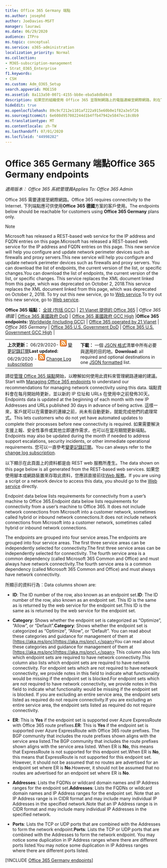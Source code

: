 ```yaml
---
title: Office 365 Germany 端點
ms.author: josephd
author: JoeDavies-MSFT
manager: laurawi
ms.date: 06/29/2020
audience: ITPro
ms.topic: conceptual
ms.service: o365-administration
localization_priority: Normal
ms.collection:
- M365-subscription-management
- Strat_O365_Enterprise
f1.keywords:
- CSH
ms.custom: Adm_O365_Setup
search.appverid: MOE150
ms.assetid: 8a113a50-0071-4155-bb8e-eba5a8dbd4c8
description: 如果您的組織使用 Office 365 並限制網路上的電腦連線至網際網路，則在下列情況下，您將會發現應該包含在輸出允許清單中的端點（Fqdn、埠、URLs 及 IPv4 和 IPv6 位址範圍），以確保您的電腦可以成功使用 Office 365。
hideEdit: true
ms.openlocfilehash: 89c9cf212e1101af222a915e60b0e1f82a3e5f26
ms.sourcegitcommit: 6e608d957082244d1b4ffb47942e5847ec18c0b9
ms.translationtype: MT
ms.contentlocale: zh-TW
ms.lasthandoff: 07/01/2020
ms.locfileid: "44998282"
---
```

# <a name="office-365-germany-endpoints"></a><span data-ttu-id="39713-103">Office 365 Germany 端點</span><span class="sxs-lookup"><span data-stu-id="39713-103">Office 365 Germany endpoints</span></span>

 <span data-ttu-id="39713-104">*適用版本： Office 365 系統管理員*</span><span class="sxs-lookup"><span data-stu-id="39713-104">*Applies To: Office 365 Admin*</span></span>

<span data-ttu-id="39713-105">Office 365 需要連接至網際網路。</span><span class="sxs-lookup"><span data-stu-id="39713-105">Office 365 requires connectivity to the Internet.</span></span> <span data-ttu-id="39713-106">下列端點應可供使用**Office 365 德國**方案的客戶使用。</span><span class="sxs-lookup"><span data-stu-id="39713-106">The endpoints below should be reachable for customers using **Office 365 Germany** plans only.</span></span>
  
> [!NOTE]
> <span data-ttu-id="39713-107">Microsoft has released a REST-based web service for the IP address and FQDN entries on this page.</span><span class="sxs-lookup"><span data-stu-id="39713-107">Microsoft has released a REST-based web service for the IP address and FQDN entries on this page.</span></span> <span data-ttu-id="39713-108">This new service will help you configure and update network perimeter devices such as firewalls and proxy servers.</span><span class="sxs-lookup"><span data-stu-id="39713-108">This new service will help you configure and update network perimeter devices such as firewalls and proxy servers.</span></span> <span data-ttu-id="39713-109">You can download the list of endpoints, the current version of the list, or specific changes.</span><span class="sxs-lookup"><span data-stu-id="39713-109">You can download the list of endpoints, the current version of the list, or specific changes.</span></span> <span data-ttu-id="39713-110">This service replaces the XML document linked from this page, which was deprecated on October 2, 2018.</span><span class="sxs-lookup"><span data-stu-id="39713-110">This service replaces the XML document linked from this page, which was deprecated on October 2, 2018.</span></span> <span data-ttu-id="39713-111">To try out this new service, go to [Web service](office-365-ip-web-service.md).</span><span class="sxs-lookup"><span data-stu-id="39713-111">To try out this new service, go to [Web service](office-365-ip-web-service.md).</span></span>
 
 <span data-ttu-id="39713-112">**Office 365 端點：** [全球 (包括 GCC)](urls-and-ip-address-ranges.md)  | [21 Vianet 提供的 Office 365](urls-and-ip-address-ranges-21vianet.md)  | *Office 365 德國* |  [Office 365 美國政府 DoD](office-365-u-s-government-dod-endpoints.md) | [Office 365 美國政府 GCC High](office-365-u-s-government-gcc-high-endpoints.md)  |</span><span class="sxs-lookup"><span data-stu-id="39713-112">**Office 365 endpoints:** [Worldwide (including GCC)](urls-and-ip-address-ranges.md)  | [Office 365 operated by 21 Vianet](urls-and-ip-address-ranges-21vianet.md)  | *Office 365 Germany* | [Office 365 U.S. Government DoD](office-365-u-s-government-dod-endpoints.md) | [Office 365 U.S. Government GCC High](office-365-u-s-government-gcc-high-endpoints.md)  |</span></span>
  
|||
|:-----|:-----|
|<span data-ttu-id="39713-113">**上次更新：** 06/29/2020- ![ RSS ](media/5dc6bb29-25db-4f44-9580-77c735492c4b.png) [變更記錄訂閱](https://endpoints.office.com/version/Germany?allversions=true&format=rss&clientrequestid=b10c5ed1-bad1-445f-b386-b919946339a7)</span><span class="sxs-lookup"><span data-stu-id="39713-113">**Last updated:** 06/29/2020 - ![RSS](media/5dc6bb29-25db-4f44-9580-77c735492c4b.png) [Change Log subscription](https://endpoints.office.com/version/Germany?allversions=true&format=rss&clientrequestid=b10c5ed1-bad1-445f-b386-b919946339a7)</span></span> |<span data-ttu-id="39713-114">**下載：** 一個 [JSON 格式](https://endpoints.office.com/endpoints/Germany?clientrequestid=b10c5ed1-bad1-445f-b386-b919946339a7)清單中所有必要與選用的目的地。</span><span class="sxs-lookup"><span data-stu-id="39713-114">**Download:** all required and optional destinations in one [JSON formatted](https://endpoints.office.com/endpoints/Germany?clientrequestid=b10c5ed1-bad1-445f-b386-b919946339a7) list.</span></span>  <br/> |

<span data-ttu-id="39713-115">請從[管理 Office 365 端點](managing-office-365-endpoints.md)開始，以瞭解如何使用此資料來管理網路連線的建議。</span><span class="sxs-lookup"><span data-stu-id="39713-115">Start with [Managing Office 365 endpoints](managing-office-365-endpoints.md) to understand our recommendations for managing network connectivity using this data.</span></span> <span data-ttu-id="39713-116">端點資料會在每月開始時更新，並以新的 IP 位址和 URLs 在使用中之前發佈30天。</span><span class="sxs-lookup"><span data-stu-id="39713-116">Endpoints data is updated at the beginning of each month with new IP Addresses and URLs published 30 days in advance of being active.</span></span> <span data-ttu-id="39713-117">這樣一來，客戶就可以在需要新的連線之前，尚未有自動更新，就能完成他們的處理常式。</span><span class="sxs-lookup"><span data-stu-id="39713-117">This lets customers who do not yet have automated updates to complete their processes before new connectivity is required.</span></span> <span data-ttu-id="39713-118">如果需要解決支援上報、安全性事件或其他立即運作需求，也可以在當月期間更新端點。</span><span class="sxs-lookup"><span data-stu-id="39713-118">Endpoints may also be updated during the month if needed to address support escalations, security incidents, or other immediate operational requirements.</span></span> <span data-ttu-id="39713-119">您可以一直參考[變更記錄訂閱](https://endpoints.office.com/version/Germany?allversions=true&format=rss&clientrequestid=b10c5ed1-bad1-445f-b386-b919946339a7)。</span><span class="sxs-lookup"><span data-stu-id="39713-119">You can always refer to the [change log subscription](https://endpoints.office.com/version/Germany?allversions=true&format=rss&clientrequestid=b10c5ed1-bad1-445f-b386-b919946339a7).</span></span>

<span data-ttu-id="39713-120">以下顯示在此頁面上的資料都是由 REST web 服務所產生。</span><span class="sxs-lookup"><span data-stu-id="39713-120">The data shown on this page below is all generated from the REST-based web services.</span></span> <span data-ttu-id="39713-121">如果您使用腳本或網路裝置來存取此資料，您應該直接前往[Web 服務](office-365-ip-web-service.md)。</span><span class="sxs-lookup"><span data-stu-id="39713-121">If you are using a script or a network device to access this data, you should go to the [Web service](office-365-ip-web-service.md) directly.</span></span>

<span data-ttu-id="39713-122">Endpoint data below lists requirements for connectivity from a user’s machine to Office 365.</span><span class="sxs-lookup"><span data-stu-id="39713-122">Endpoint data below lists requirements for connectivity from a user’s machine to Office 365.</span></span> <span data-ttu-id="39713-123">It does not include network connections from Microsoft into a customer network, sometimes called hybrid or inbound network connections.</span><span class="sxs-lookup"><span data-stu-id="39713-123">It does not include network connections from Microsoft into a customer network, sometimes called hybrid or inbound network connections.</span></span>

<span data-ttu-id="39713-124">The endpoints are grouped into four service areas.</span><span class="sxs-lookup"><span data-stu-id="39713-124">The endpoints are grouped into four service areas.</span></span> <span data-ttu-id="39713-125">The first three service areas can be independently selected for connectivity.</span><span class="sxs-lookup"><span data-stu-id="39713-125">The first three service areas can be independently selected for connectivity.</span></span> <span data-ttu-id="39713-126">The fourth service area is a common dependency (called Microsoft 365 Common and Office) and must always have network connectivity.</span><span class="sxs-lookup"><span data-stu-id="39713-126">The fourth service area is a common dependency (called Microsoft 365 Common and Office) and must always have network connectivity.</span></span>

<span data-ttu-id="39713-127">所顯示的資料行為︰</span><span class="sxs-lookup"><span data-stu-id="39713-127">Data columns shown are:</span></span>

- <span data-ttu-id="39713-128">**ID**: The ID number of the row, also known as an endpoint set.</span><span class="sxs-lookup"><span data-stu-id="39713-128">**ID**: The ID number of the row, also known as an endpoint set.</span></span> <span data-ttu-id="39713-129">This ID is the same as is returned by the web service for the endpoint set.</span><span class="sxs-lookup"><span data-stu-id="39713-129">This ID is the same as is returned by the web service for the endpoint set.</span></span>

- <span data-ttu-id="39713-130">**Category**: Shows whether the endpoint set is categorized as “Optimize”, “Allow”, or “Default”.</span><span class="sxs-lookup"><span data-stu-id="39713-130">**Category**: Shows whether the endpoint set is categorized as “Optimize”, “Allow”, or “Default”.</span></span> <span data-ttu-id="39713-131">You can read about these categories and guidance for management of them at [https://aka.ms/pnc](https://aka.ms/pnc).</span><span class="sxs-lookup"><span data-stu-id="39713-131">You can read about these categories and guidance for management of them at [https://aka.ms/pnc](https://aka.ms/pnc).</span></span> <span data-ttu-id="39713-132">This column also lists which endpoint sets are required to have network connectivity.</span><span class="sxs-lookup"><span data-stu-id="39713-132">This column also lists which endpoint sets are required to have network connectivity.</span></span> <span data-ttu-id="39713-133">For endpoint sets which are not required to have network connectivity, we provide notes in this field to indicate what functionality would be missing if the endpoint set is blocked.</span><span class="sxs-lookup"><span data-stu-id="39713-133">For endpoint sets which are not required to have network connectivity, we provide notes in this field to indicate what functionality would be missing if the endpoint set is blocked.</span></span> <span data-ttu-id="39713-134">If you are excluding an entire service area, the endpoint sets listed as required do not require connectivity.</span><span class="sxs-lookup"><span data-stu-id="39713-134">If you are excluding an entire service area, the endpoint sets listed as required do not require connectivity.</span></span>

- <span data-ttu-id="39713-135">**ER**: This is **Yes** if the endpoint set is supported over Azure ExpressRoute with Office 365 route prefixes.</span><span class="sxs-lookup"><span data-stu-id="39713-135">**ER**: This is **Yes** if the endpoint set is supported over Azure ExpressRoute with Office 365 route prefixes.</span></span> <span data-ttu-id="39713-136">The BGP community that includes the route prefixes shown aligns with the service area listed.</span><span class="sxs-lookup"><span data-stu-id="39713-136">The BGP community that includes the route prefixes shown aligns with the service area listed.</span></span> <span data-ttu-id="39713-137">When ER is **No**, this means that ExpressRoute is not supported for this endpoint set.</span><span class="sxs-lookup"><span data-stu-id="39713-137">When ER is **No**, this means that ExpressRoute is not supported for this endpoint set.</span></span> <span data-ttu-id="39713-138">However, it should not be assumed that no routes are advertised for an endpoint set where ER is **No**.</span><span class="sxs-lookup"><span data-stu-id="39713-138">However, it should not be assumed that no routes are advertised for an endpoint set where ER is **No**.</span></span>

- <span data-ttu-id="39713-139">**Addresses**: Lists the FQDNs or wildcard domain names and IP Address ranges for the endpoint set.</span><span class="sxs-lookup"><span data-stu-id="39713-139">**Addresses**: Lists the FQDNs or wildcard domain names and IP Address ranges for the endpoint set.</span></span> <span data-ttu-id="39713-140">Note that an IP Address range is in CIDR format and may include many individual IP Addresses in the specified network.</span><span class="sxs-lookup"><span data-stu-id="39713-140">Note that an IP Address range is in CIDR format and may include many individual IP Addresses in the specified network.</span></span>
 
- <span data-ttu-id="39713-141">**Ports**: Lists the TCP or UDP ports that are combined with the Addresses to form the network endpoint.</span><span class="sxs-lookup"><span data-stu-id="39713-141">**Ports**: Lists the TCP or UDP ports that are combined with the Addresses to form the network endpoint.</span></span> <span data-ttu-id="39713-142">You may notice some duplication in IP Address ranges where there are different ports listed.</span><span class="sxs-lookup"><span data-stu-id="39713-142">You may notice some duplication in IP Address ranges where there are different ports listed.</span></span>

[!INCLUDE [Office 365 Germany endpoints](./includes/office-365-germany-endpoints.md)]

 

